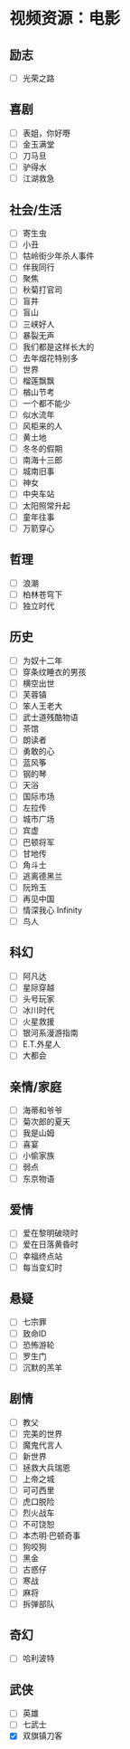 # 视频资源：电影

## 励志

- [ ] 光荣之路

## 喜剧

- [ ] 表姐，你好嘢
- [ ] 金玉满堂
- [ ] 刀马旦
- [ ] 驴得水
- [ ] 江湖救急

## 社会/生活

- [ ] 寄生虫
- [ ] 小丑
- [ ] 牯岭街少年杀人事件
- [ ] 伴我同行
- [ ] 聚焦
- [ ] 秋菊打官司
- [ ] 盲井
- [ ] 盲山
- [ ] 三峡好人
- [ ] 暴裂无声
- [ ] 我们都是这样长大的
- [ ] 去年烟花特别多
- [ ] 世界
- [ ] 榴莲飘飘
- [ ] 楢山节考
- [ ] 一个都不能少
- [ ] 似水流年
- [ ] 风柜来的人
- [ ] 黄土地
- [ ] 冬冬的假期
- [ ] 南海十三郎
- [ ] 城南旧事
- [ ] 神女
- [ ] 中央车站
- [ ] 太阳照常升起
- [ ] 童年往事
- [ ] 万箭穿心

## 哲理

- [ ] 浪潮
- [ ] 柏林苍穹下
- [ ] 独立时代

## 历史

- [ ] 为奴十二年
- [ ] 穿条纹睡衣的男孩
- [ ] 横空出世
- [ ] 芙蓉镇
- [ ] 笨人王老大
- [ ] 武士道残酷物语
- [ ] 茶馆
- [ ] 朗读者
- [ ] 勇敢的心
- [ ] 蓝风筝
- [ ] 钢的琴
- [ ] 天浴
- [ ] 国际市场
- [ ] 左拉传
- [ ] 城市广场
- [ ] 宾虚
- [ ] 巴顿将军
- [ ] 甘地传
- [ ] 角斗士
- [ ] 逃离德黑兰
- [ ] 阮玲玉
- [ ] 再见中国
- [ ] 情深我心 Infinity
- [ ] 鸟人

## 科幻

- [ ] 阿凡达
- [ ] 星际穿越
- [ ] 头号玩家
- [ ] 冰川时代
- [ ] 火星救援
- [ ] 银河系漫游指南
- [ ] E.T.外星人
- [ ] 大都会

## 亲情/家庭

- [ ] 海蒂和爷爷
- [ ] 菊次郎的夏天
- [ ] 我是山姆
- [ ] 喜宴
- [ ] 小偷家族
- [ ] 弱点
- [ ] 东京物语

## 爱情

- [ ] 爱在黎明破晓时
- [ ] 爱在日落黄昏时
- [ ] 幸福终点站
- [ ] 每当变幻时

## 悬疑

- [ ] 七宗罪
- [ ] 致命ID
- [ ] 恐怖游轮
- [ ] 罗生门
- [ ] 沉默的羔羊

## 剧情

- [ ] 教父
- [ ] 完美的世界
- [ ] 魔鬼代言人
- [ ] 新世界
- [ ] 拯救大兵瑞恩
- [ ] 上帝之城
- [ ] 可可西里
- [ ] 虎口脱险
- [ ] 烈火战车
- [ ] 不可饶恕
- [ ] 本杰明·巴顿奇事
- [ ] 狗咬狗
- [ ] 黑金
- [ ] 古惑仔
- [ ] 寒战
- [ ] 麻将
- [ ] 拆弹部队

## 奇幻

- [ ] 哈利波特

## 武侠

- [ ] 英雄
- [ ] 七武士
- [x] 双旗镇刀客
